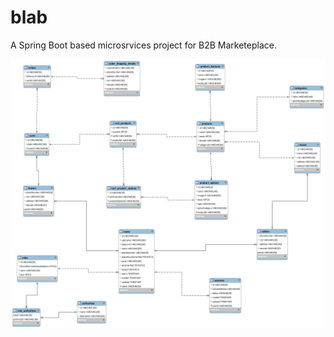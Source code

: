 # blab

A Spring Boot based microsrvices project for B2B Marketeplace.

![blab.sql](https://raw.githubusercontent.com/SaroshTariq/blab/master/blab-db.png "DB")
